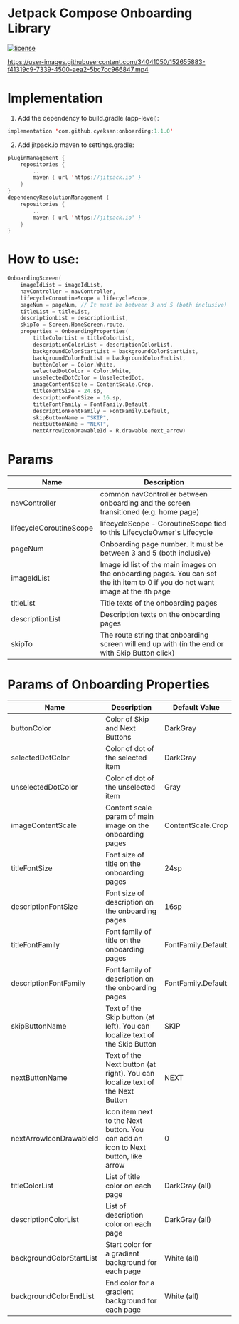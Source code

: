 # Jetpack Compose Onboarding Library 

[![license](https://img.shields.io/github/license/DAVFoundation/captain-n3m0.svg?style=flat-square)](https://github.com/cyeksan/onboarding/blob/master/LICENSE)

https://user-images.githubusercontent.com/34041050/152655883-f41319c9-7339-4500-aea2-5bc7cc966847.mp4

# Implementation
1. Add the dependency to build.gradle (app-level):

```kotlin
implementation 'com.github.cyeksan:onboarding:1.1.0'
```
2. Add jitpack.io maven to settings.gradle:
```kotlin
pluginManagement {
    repositories {
        ..
        maven { url 'https://jitpack.io' }
    }
}
dependencyResolutionManagement {
    repositories {
        ..
        maven { url 'https://jitpack.io' }
    }
}
```
# How to use:
```kotlin
OnboardingScreen(
	imageIdList = imageIdList,
	navController = navController,
	lifecycleCoroutineScope = lifecycleScope,
	pageNum = pageNum, // It must be between 3 and 5 (both inclusive)
	titleList = titleList,
	descriptionList = descriptionList,
	skipTo = Screen.HomeScreen.route,
	properties = OnboardingProperties(
		titleColorList = titleColorList,
		descriptionColorList = descriptionColorList,
		backgroundColorStartList = backgroundColorStartList,
		backgroundColorEndList = backgroundColorEndList,
		buttonColor = Color.White,
		selectedDotColor = Color.White,
		unselectedDotColor = UnselectedDot,
		imageContentScale = ContentScale.Crop,
		titleFontSize = 24.sp,
		descriptionFontSize = 16.sp,
		titleFontFamily = FontFamily.Default,
		descriptionFontFamily = FontFamily.Default,
		skipButtonName = "SKIP",
		nextButtonName = "NEXT",
		nextArrowIconDrawableId = R.drawable.next_arrow)
```

# Params
| Name | Description |
| --- | --- |
| navController | common navController between onboarding and the screen transitioned (e.g. home page) |
| lifecycleCoroutineScope | lifecycleScope - CoroutineScope tied to this LifecycleOwner's Lifecycle |
| pageNum | Onboarding page number. It must be between 3 and 5 (both inclusive) |
| imageIdList | Image id list of the main images on the onboarding pages. You can set the ith item to 0 if you do not want image at the ith page |
| titleList | Title texts of the onboarding pages |
| descriptionList | Description texts on the onboarding pages |
| skipTo | The route string that onboarding screen will end up with (in the end or with Skip Button click) |

# Params of Onboarding Properties
| Name | Description | Default Value
| --- | --- | --- |
| buttonColor | Color of Skip and Next Buttons | DarkGray |
| selectedDotColor | Color of dot of the selected item | DarkGray |
| unselectedDotColor | Color of dot of the unselected item | Gray |
| imageContentScale | Content scale param of main image on the onboarding pages | ContentScale.Crop |
| titleFontSize | Font size of title on the onboarding pages | 24sp |
| descriptionFontSize | Font size of description on the onboarding pages | 16sp |
| titleFontFamily | Font family of title on the onboarding pages | FontFamily.Default |
| descriptionFontFamily | Font family of description on the onboarding pages | FontFamily.Default |
| skipButtonName | Text of the Skip button (at left). You can localize text of the Skip Button | SKIP |
| nextButtonName | Text of the Next button (at right). You can localize text of the Next Button | NEXT |
| nextArrowIconDrawableId | Icon item next to the Next button. You can add an icon to Next button, like arrow | 0 |
| titleColorList | List of title color on each page | DarkGray (all) |
| descriptionColorList | List of description color on each page | DarkGray (all) |
| backgroundColorStartList | Start color for a gradient background for each page | White (all)
| backgroundColorEndList | End color for a gradient background for each page | White (all)
